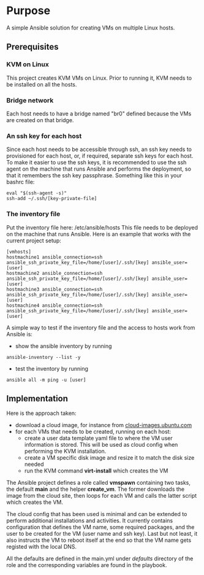 
# Purpose
A simple Ansible solution for creating VMs on multiple Linux hosts.

## Prerequisites

### KVM on Linux

This project creates KVM VMs on Linux. Prior to running it, KVM needs to be installed on all the hosts.

### Bridge network

Each host needs to have a bridge named "br0" defined because the VMs are created on that bridge. 

### An ssh key for each host

Since each host needs to be accessible through ssh, an ssh key needs to provisioned for each host, or, if required, separate ssh keys for each host. To make it easier to use the ssh keys, it is recommended to use the ssh agent on the machine that runs Ansible and performs the deployment, so that it remembers the ssh key passphrase. Something like this in your bashrc file:

```
eval "$(ssh-agent -s)"
ssh-add ~/.ssh/[key-private-file]
```

### The inventory file

Put the inventory file here: /etc/ansible/hosts
This file needs to be deployed on the machine that runs Ansible.
Here is an example that works with the current project setup:

```
[vmhosts]
hostmachine1 ansible_connection=ssh ansible_ssh_private_key_file=/home/[user]/.ssh/[key] ansible_user=[user]
hostmachine2 ansible_connection=ssh ansible_ssh_private_key_file=/home/[user]/.ssh/[key] ansible_user=[user]
hostmachine3 ansible_connection=ssh ansible_ssh_private_key_file=/home/[user]/.ssh/[key] ansible_user=[user]
hostmachine4 ansible_connection=ssh ansible_ssh_private_key_file=/home/[user]/.ssh/[key] ansible_user=[user]
```

A simple way to test if the inventory file and the access to hosts work from Ansible is:
- show the ansible inventory by running
``` 
ansible-inventory --list -y 
```
- test the inventory by running
```
ansible all -m ping -u [user]
```

## Implementation

Here is the approach taken:
- download a cloud image, for instance from [cloud-images.ubuntu.com](https://cloud-images.ubuntu.com)
- for each VMs that needs to be created, running on each host:
  - create a user data template yaml file to where the VM user information is stored. This will be used as cloud config when performing the KVM installation.
  - create a VM specific disk image and resize it to match the disk size needed
  - run the KVM command **virt-install** which creates the VM

The Ansible project defines a role called **vmspawn** containing two tasks, the default **main** and the helper **create_vm**. The former downloads the image from the cloud site, then loops for each VM and calls the latter script which creates the VM.

The cloud config that has been used is minimal and can be extended to perform additional installations and activities. It currently contains configuration that defines the VM name, some required packages, and the user to be created for the VM (user name and ssh key). Last but not least, it also instructs the VM to reboot itself at the end so that the VM name gets registed with the local DNS.

All the defaults are defined in the main.yml under *defaults* directory of the role and the corresponding variables are found in the playbook.

